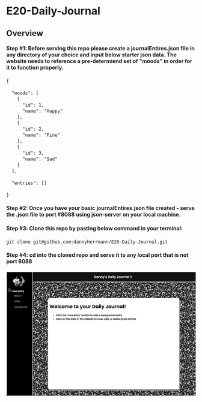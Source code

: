 # E20-Daily-Journal

## Overview

#### Step #1: Before serving this repo please create a journalEntires.json file in any directory of your choice and input below starter json data. The website needs to reference a pre-determiend set of "moods" in order for it to function properly. 

```
{

  "moods": [
    {
      "id": 1,
      "name": "Happy"
    },
    {
      "id": 2,
      "name": "Fine"
    },
    {
      "id": 3,
      "name": "Sad"
    }
  ],

  "entries": []

}
```

#### Step #2: Once you have your basic journalEntires.json file created - serve the .json file to port #8088 using json-server on your local machine.

#### Step #3: Clone this repo by pasting below command in your terminal: 
```
git clone git@github.com:dannyherrmann/E20-Daily-Journal.git
```
#### Step #4: cd into the cloned repo and serve it to any local port that is not port 8088

![alt text](styles/E20-Daily-Journal.JPG)